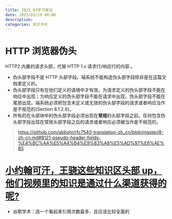 ```yaml
---
title: 2023_03学习笔记
date: 2023/03/19 00:00
description:
categories: 知识卡片
---
```


# HTTP 浏览器伪头

HTTP2 内置的请求头部，代替 HTTP 1.x 请求行/响应行的内容.。

- 伪头部字段不是 HTTP 头部字段。端系统不能构造伪头部字段除非是在这篇文档里定义的。
- 伪头部字段只有在他们定义的语境中才有效。为请求定义的伪头部字段不能在响应中出现；为响应定义的伪头部字段不能在请求中出现。伪头部字段不能在尾部出现。端系统必须把包含未定义或无效的伪头部字段的请求或者响应当作是不规范的(Section 8.1.2.6)。
- 所有的在头部块中的伪头部字段必须出现在**常规**的头部字段之前。任何包含伪头部字段出现在常规头部字段之后的请求或者响应必须被当作是不规范的。

> https://github.com/abbshr/rfc7540-translation-zh_cn/blob/master/8-zh-cn.md#8121-pseudo-header-fields-%E4%BC%AA%E5%A4%B4%E9%83%A8%E5%AD%97%E6%AE%B5

# [小约翰可汗，王骁这些知识区头部 up，他们视频里的知识是通过什么渠道获得的呢?](https://www.zhihu.com/question/521163320/answer/2919330433)

- 谷歌学术：选一个看起来引用次数最多、且应该比较全面的
